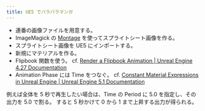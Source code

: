 ```yaml
---
title: UE5 でパラパラマンガ
---
```


- 連番の画像ファイルを用意する。
- ImageMagick の [Montage](https://legacy.imagemagick.org/Usage/montage/) を使ってスプライトシート画像を作る。
- スプライトシート画像を UE5 にインポートする。
- 新規にマテリアルを作る。
- Flipbook 関数を使う。
cf. [Render a Flipbook Animation \| Unreal Engine 4.27 Documentation](https://docs.unrealengine.com/4.27/en-US/RenderingAndGraphics/RenderToTextureTools/5/)
- Animation Phase には Time をつなぐ。
cf. [Constant Material Expressions in Unreal Engine \| Unreal Engine 5.1 Documentation](https://docs.unrealengine.com/5.1/en-US/constant-material-expressions-in-unreal-engine/)

例えば全体を 5 秒で再生したい場合は、Time の Period に 5.0 を指定し、その出力を 5.0 で割る。
すると 5 秒かけて 0 から 1 まで上昇する出力が得られる。
